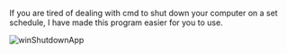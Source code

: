 If you are tired of dealing with cmd to shut down your computer on a set schedule, I have made this program easier for you to use.

![winShutdownApp](https://github.com/user-attachments/assets/85cdaa12-0807-4eaf-876c-ce0ae814e9cf)
